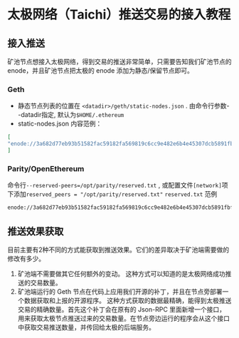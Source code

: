 
# 太极网络（Taichi）推送交易的接入教程
## 接入推送
矿池节点想接入太极网络，得到交易的推送非常简单，只需要告知我们矿池节点的 enode，并且矿池节点把太极的 enode 添加为静态/保留节点即可。

### Geth
* 静态节点列表的位置在 `<datadir>/geth/static-nodes.json` . <datadir>由命令行参数--datadir指定, 默认为`$HOME/.ethereum`
* static-nodes.json 内容范例：
```json
[
"enode://3a682d77eb93b51582fac59182fa569819c6cc9e482e6b4e45307dcb5891fbf5c28fe71c91cd69f5a3317fe070e7a03f0887d3706901a36b2432da8232a4beff@10.5.30.150:30305"
]
```
  
### Parity/OpenEthereum
命令行`--reserved-peers=/opt/parity/reserved.txt` , 或配置文件`[network]`项下添加`reserved_peers = "/opt/parity/reserved.txt"`
`reserved.txt` 范例
```
enode://3a682d77eb93b51582fac59182fa569819c6cc9e482e6b4e45307dcb5891fbf5c28fe71c91cd69f5a3317fe070e7a03f0887d3706901a36b2432da8232a4beff@10.5.30.150:30305
```


## 推送效果获取
目前主要有2种不同的方式能获取到推送效果。它们的差异取决于矿池端需要做的修改有多少。
1. 矿池端不需要做其它任何额外的变动。
这种方式可以知道的是太极网络成功推送的交易数量。
2. 矿池端运行的 Geth 节点在代码上应用我们开源的补丁，并且在节点旁部署一个数据获取和上报的开源程序。
这种方式获取的数据最精确，能得到太极推送交易的精确数量。首先这个补丁会在原有的 Json-RPC 里面新增一个接口，用来获取太极节点推送过来的交易数量。在节点旁边运行的程序会从这个接口中获取交易推送数量，并传回给太极的后端服务。
